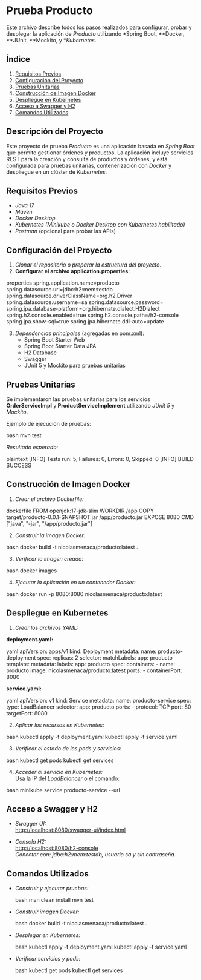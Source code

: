 # Prueba Producto

Este archivo describe todos los pasos realizados para configurar, probar y desplegar la aplicación de *Producto* utilizando *Spring Boot, **Docker, **JUnit, **Mockito, y **Kubernetes*.

## Índice
1. [Requisitos Previos](#requisitos-previos)  
2. [Configuración del Proyecto](#configuración-del-proyecto)  
3. [Pruebas Unitarias](#pruebas-unitarias)  
4. [Construcción de Imagen Docker](#construcción-de-imagen-docker)  
5. [Despliegue en Kubernetes](#despliegue-en-kubernetes)  
6. [Acceso a Swagger y H2](#acceso-a-swagger-y-h2)  
7. [Comandos Utilizados](#comandos-utilizados)  


## Descripción del Proyecto
Este proyecto de prueba *Producto* es una aplicación basada en *Spring Boot* que permite gestionar órdenes y productos. La aplicación incluye servicios REST para la creación y consulta de productos y órdenes, y está configurada para pruebas unitarias, contenerización con *Docker* y despliegue en un clúster de *Kubernetes*.

## Requisitos Previos
- *Java 17*  
- *Maven*  
- *Docker Desktop*  
- *Kubernetes (Minikube o Docker Desktop con Kubernetes habilitado)*  
- *Postman* (opcional para probar las APIs)

## Configuración del Proyecto

1. *Clonar el repositorio o preparar la estructura del proyecto*.
2. **Configurar el archivo application.properties:**

properties
spring.application.name=producto
spring.datasource.url=jdbc:h2:mem:testdb
spring.datasource.driverClassName=org.h2.Driver
spring.datasource.username=sa
spring.datasource.password=
spring.jpa.database-platform=org.hibernate.dialect.H2Dialect
spring.h2.console.enabled=true
spring.h2.console.path=/h2-console
spring.jpa.show-sql=true
spring.jpa.hibernate.ddl-auto=update


3. *Dependencias principales* (agregadas en pom.xml):
   - Spring Boot Starter Web
   - Spring Boot Starter Data JPA
   - H2 Database
   - Swagger
   - JUnit 5 y Mockito para pruebas unitarias

## Pruebas Unitarias

Se implementaron las pruebas unitarias para los servicios **OrderServiceImpl** y **ProductServiceImplement** utilizando *JUnit 5* y *Mockito*.

Ejemplo de ejecución de pruebas:

bash
mvn test


*Resultado esperado:*

plaintext
[INFO] Tests run: 5, Failures: 0, Errors: 0, Skipped: 0
[INFO] BUILD SUCCESS


## Construcción de Imagen Docker

1. *Crear el archivo Dockerfile:*

dockerfile
FROM openjdk:17-jdk-slim
WORKDIR /app
COPY target/producto-0.0.1-SNAPSHOT.jar /app/producto.jar
EXPOSE 8080
CMD ["java", "-jar", "/app/producto.jar"]


2. *Construir la imagen Docker:*

bash
docker build -t nicolasmenaca/producto:latest .


3. *Verificar la imagen creada:*

bash
docker images


4. *Ejecutar la aplicación en un contenedor Docker:*

bash
docker run -p 8080:8080 nicolasmenaca/producto:latest


## Despliegue en Kubernetes

1. *Crear los archivos YAML:*

**deployment.yaml:**

yaml
apiVersion: apps/v1
kind: Deployment
metadata:
  name: producto-deployment
spec:
  replicas: 2
  selector:
    matchLabels:
      app: producto
  template:
    metadata:
      labels:
        app: producto
    spec:
      containers:
        - name: producto
          image: nicolasmenaca/producto:latest
          ports:
            - containerPort: 8080


**service.yaml:**

yaml
apiVersion: v1
kind: Service
metadata:
  name: producto-service
spec:
  type: LoadBalancer
  selector:
    app: producto
  ports:
    - protocol: TCP
      port: 80
      targetPort: 8080


2. *Aplicar los recursos en Kubernetes:*

bash
kubectl apply -f deployment.yaml
kubectl apply -f service.yaml


3. *Verificar el estado de los pods y servicios:*

bash
kubectl get pods
kubectl get services


4. *Acceder al servicio en Kubernetes:*  
   Usa la IP del *LoadBalancer* o el comando:

bash
minikube service producto-service --url


## Acceso a Swagger y H2

- *Swagger UI:*  
  [http://localhost:8080/swagger-ui/index.html](http://localhost:8080/swagger-ui/index.html)

- *Consola H2:*  
  [http://localhost:8080/h2-console](http://localhost:8080/h2-console)  
  *Conectar con: jdbc:h2:mem:testdb, usuario sa y sin contraseña.*

## Comandos Utilizados

- *Construir y ejecutar pruebas:*

  bash
  mvn clean install
  mvn test
  

- *Construir imagen Docker:*

  bash
  docker build -t nicolasmenaca/producto:latest .
  

- *Desplegar en Kubernetes:*

  bash
  kubectl apply -f deployment.yaml
  kubectl apply -f service.yaml
  

- *Verificar servicios y pods:*

  bash
  kubectl get pods
  kubectl get services
  
